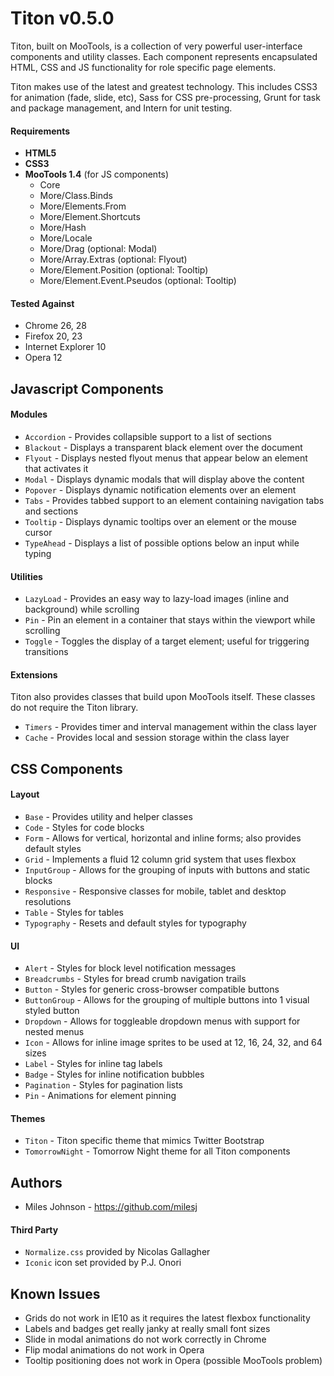 # Titon v0.5.0 #

Titon, built on MooTools, is a collection of very powerful user-interface components and utility classes.
Each component represents encapsulated HTML, CSS and JS functionality for role specific page elements.

Titon makes use of the latest and greatest technology. This includes CSS3 for animation (fade, slide, etc),
Sass for CSS pre-processing, Grunt for task and package management, and Intern for unit testing.

#### Requirements ####
* **HTML5**
* **CSS3**
* **MooTools 1.4** (for JS components)
	* Core
	* More/Class.Binds
	* More/Elements.From
	* More/Element.Shortcuts
	* More/Hash
	* More/Locale
	* More/Drag (optional: Modal)
	* More/Array.Extras (optional: Flyout)
	* More/Element.Position (optional: Tooltip)
	* More/Element.Event.Pseudos (optional: Tooltip)

#### Tested Against ####
* Chrome 26, 28
* Firefox 20, 23
* Internet Explorer 10
* Opera 12

## Javascript Components ##
#### Modules ####
* `Accordion` - Provides collapsible support to a list of sections
* `Blackout` - Displays a transparent black element over the document
* `Flyout` - Displays nested flyout menus that appear below an element that activates it
* `Modal` - Displays dynamic modals that will display above the content
* `Popover` - Displays dynamic notification elements over an element
* `Tabs` - Provides tabbed support to an element containing navigation tabs and sections
* `Tooltip` - Displays dynamic tooltips over an element or the mouse cursor
* `TypeAhead` - Displays a list of possible options below an input while typing

#### Utilities ####
* `LazyLoad` - Provides an easy way to lazy-load images (inline and background) while scrolling
* `Pin` - Pin an element in a container that stays within the viewport while scrolling
* `Toggle` - Toggles the display of a target element; useful for triggering transitions

#### Extensions ####
Titon also provides classes that build upon MooTools itself. These classes do not require the Titon library.

* `Timers` - Provides timer and interval management within the class layer
* `Cache` - Provides local and session storage within the class layer

## CSS Components ##
#### Layout ####
* `Base` - Provides utility and helper classes
* `Code` - Styles for code blocks
* `Form` - Allows for vertical, horizontal and inline forms; also provides default styles
* `Grid` - Implements a fluid 12 column grid system that uses flexbox
* `InputGroup` - Allows for the grouping of inputs with buttons and static blocks
* `Responsive` - Responsive classes for mobile, tablet and desktop resolutions
* `Table` - Styles for tables
* `Typography` - Resets and default styles for typography

#### UI ####
* `Alert` - Styles for block level notification messages
* `Breadcrumbs` - Styles for bread crumb navigation trails
* `Button` - Styles for generic cross-browser compatible buttons
* `ButtonGroup` - Allows for the grouping of multiple buttons into 1 visual styled button
* `Dropdown` - Allows for toggleable dropdown menus with support for nested menus
* `Icon` - Allows for inline image sprites to be used at 12, 16, 24, 32, and 64 sizes
* `Label` - Styles for inline tag labels
* `Badge` - Styles for inline notification bubbles
* `Pagination` - Styles for pagination lists
* `Pin` - Animations for element pinning

#### Themes ####
* `Titon` - Titon specific theme that mimics Twitter Bootstrap
* `TomorrowNight` - Tomorrow Night theme for all Titon components

## Authors ##
* Miles Johnson - https://github.com/milesj

#### Third Party ####
* `Normalize.css` provided by Nicolas Gallagher
* `Iconic` icon set provided by P.J. Onori

## Known Issues ##
* Grids do not work in IE10 as it requires the latest flexbox functionality
* Labels and badges get really janky at really small font sizes
* Slide in modal animations do not work correctly in Chrome
* Flip modal animations do not work in Opera
* Tooltip positioning does not work in Opera (possible MooTools problem)